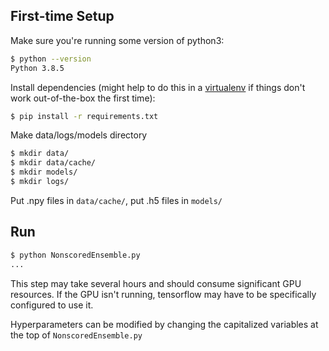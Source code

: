 ## First-time Setup

Make sure you're running some version of python3:
```bash
$ python --version
Python 3.8.5
```

Install dependencies (might help to do this in a [virtualenv](https://docs.python.org/3/library/venv.html) if things don't work out-of-the-box the first time):
```bash
$ pip install -r requirements.txt
```

Make data/logs/models directory
```bash
$ mkdir data/
$ mkdir data/cache/
$ mkdir models/
$ mkdir logs/
```

Put .npy files in `data/cache/`, put .h5 files in `models/`

## Run

```bash
$ python NonscoredEnsemble.py
...
```

This step may take several hours and should consume significant GPU resources. If the GPU isn't running, tensorflow may have to be specifically configured to use it.

Hyperparameters can be modified by changing the capitalized variables at the top of `NonscoredEnsemble.py`
